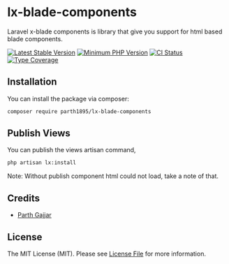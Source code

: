 # lx-blade-components
Laravel x-blade components is library that give you support for html based blade components.

[![Latest Stable Version](https://img.shields.io/packagist/v/phpunit/phpunit.svg?style=flat-square)](https://packagist.org/packages/phpunit/phpunit)
[![Minimum PHP Version](https://img.shields.io/badge/php-%3E%3D%208.1-8892BF.svg?style=flat-square)](https://php.net/)
[![CI Status](https://github.com/sebastianbergmann/phpunit/workflows/CI/badge.svg?branch=main&event=push)](https://phpunit.de/build-status.html)
[![Type Coverage](https://shepherd.dev/github/sebastianbergmann/phpunit/coverage.svg)](https://shepherd.dev/github/sebastianbergmann/phpunit)


## Installation

You can install the package via composer:

```bash
composer require parth1895/lx-blade-components
```

## Publish Views
You can publish the views artisan command,

```bash
php artisan lx:install
```
Note: Without publish component html could not load, take a note of that.

## Credits

- [Parth Gajjar](https://github.com/parth1895)

## License

The MIT License (MIT). Please see [License File](LICENSE.md) for more information.